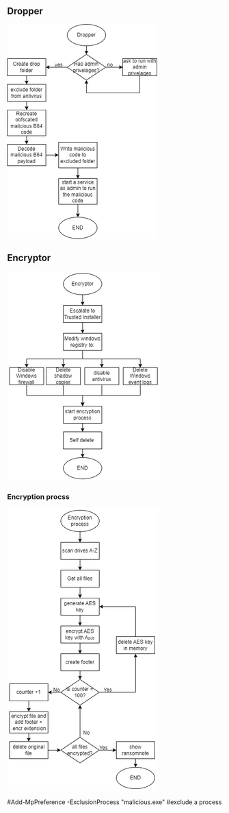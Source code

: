 ## Dropper
![Alt text](ransomware/diagram/dropper.png)


## Encryptor
![Alt text](ransomware/diagram/encryptor.png)
### Encryption procss
![Alt text](ransomware/diagram/encryption_process.png)


#Add-MpPreference -ExclusionProcess "malicious.exe" #exclude a process